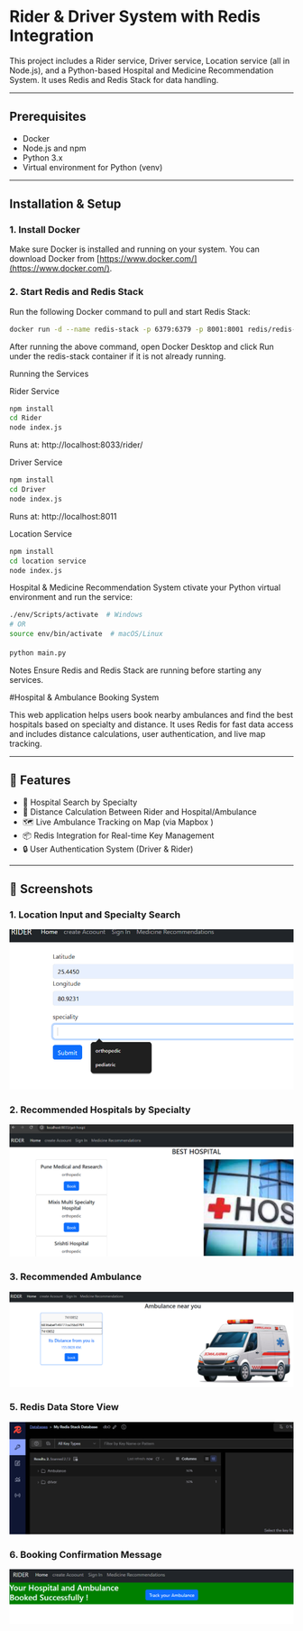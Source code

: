 # Rider & Driver System with Redis Integration

This project includes a Rider service, Driver service, Location service (all in Node.js), and a Python-based Hospital and Medicine Recommendation System. It uses Redis and Redis Stack for data handling.

---

## Prerequisites

- Docker
- Node.js and npm
- Python 3.x
- Virtual environment for Python (venv)

---

## Installation & Setup

### 1. Install Docker

Make sure Docker is installed and running on your system. You can download Docker from [https://www.docker.com/](https://www.docker.com/).

### 2. Start Redis and Redis Stack

Run the following Docker command to pull and start Redis Stack:

```bash
docker run -d --name redis-stack -p 6379:6379 -p 8001:8001 redis/redis-stack:latest
```

After running the above command, open Docker Desktop and click Run under the redis-stack container if it is not already running.

Running the Services

Rider Service

```bash
npm install
cd Rider
node index.js
```

Runs at: http://localhost:8033/rider/

Driver Service


```bash
npm install
cd Driver
node index.js
```
Runs at: http://localhost:8011


Location Service

```bash
npm install
cd location service
node index.js
```

Hospital & Medicine Recommendation System
ctivate your Python virtual environment and run the service:

```bash
./env/Scripts/activate  # Windows
# OR
source env/bin/activate  # macOS/Linux

python main.py
```
Notes
Ensure Redis and Redis Stack are running before starting any services.

#Hospital & Ambulance Booking System

This web application helps users book nearby ambulances and find the best hospitals based on specialty and distance. It uses Redis for fast data access and includes distance calculations, user authentication, and live map tracking.

---

## 🔧 Features

- 🏥 Hospital Search by Specialty
- 📍 Distance Calculation Between Rider and Hospital/Ambulance
- 🗺️ Live Ambulance Tracking on Map (via Mapbox )
- 📦 Redis Integration for Real-time Key Management
- 🔒 User Authentication System (Driver & Rider)

---

## 📸 Screenshots

### 1. Location Input and Specialty Search
![Specialty Search](./photos/SearchForHospital.png)

### 2. Recommended Hospitals by Specialty
![Hospital Recommendation](./photos/GetHospital.png)

### 3. Recommended Ambulance
![Hospital Recommendation](./photos/GetAmbulance.png)

### 5. Redis Data Store View
![Redis Database](./photos/RedisUse.png)

### 6. Booking Confirmation Message
![Booking Confirmed](./photos/Result.png)







